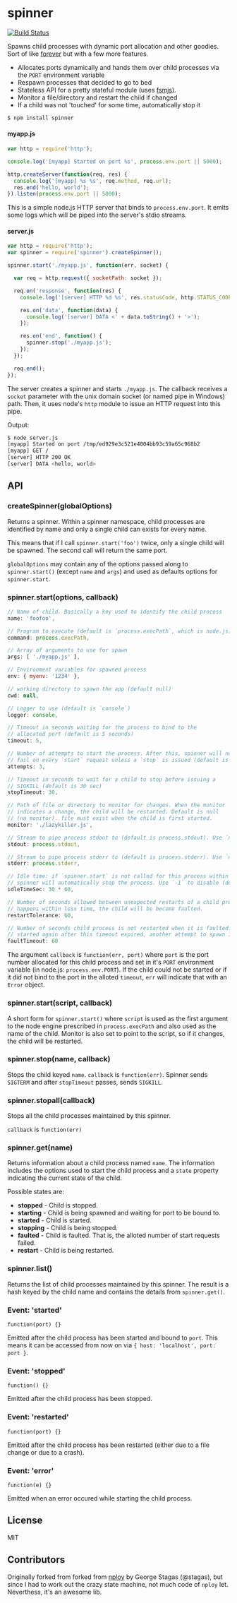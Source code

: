 # spinner #

[![Build Status](https://secure.travis-ci.org/anodejs/node-spinner.png)](http://travis-ci.org/anodejs/node-spinner)

Spawns child processes with dynamic port allocation and other goodies. Sort of like [forever](https://github.com/nodejitsu/forever) but with a few more features.
 
 * Allocates ports dynamically and hands them over child processes via the `PORT` 
   environment variable
 * Respawn processes that decided to go to bed
 * Stateless API for a pretty stateful module (uses [fsmjs](https://github.com/anodejs/node-fsmjs)).
 * Monitor a file/directory and restart the child if changed
 * If a child was not 'touched' for some time, automatically stop it

```bash
$ npm install spinner
```

#### myapp.js ####

```js
var http = require('http');

console.log('[myapp] Started on port %s', process.env.port || 5000);

http.createServer(function(req, res) {
  console.log('[myapp] %s %s', req.method, req.url);
  res.end('hello, world');
}).listen(process.env.port || 5000);
```

This is a simple node.js HTTP server that binds to `process.env.port`.
It emits some logs which will be piped into the server's stdio streams.

#### server.js ####

```js
var http = require('http');
var spinner = require('spinner').createSpinner();

spinner.start('./myapp.js', function(err, socket) {

  var req = http.request({ socketPath: socket });

  req.on('response', function(res) {
    console.log('[server] HTTP %d %s', res.statusCode, http.STATUS_CODES[res.statusCode]);

    res.on('data', function(data) {
      console.log('[server] DATA <' + data.toString() + '>');
    });

    res.on('end', function() {
      spinner.stop('./myapp.js');
    });
  });

  req.end();
});
```

The server creates a spinner and starts `./myapp.js`. The callback receives a `socket` parameter
with the unix domain socket (or named pipe in Windows) path. Then, it uses node's `http` module to
issue an HTTP request into this pipe.

Output:

```bash
$ node server.js
[myapp] Started on port /tmp/ed929e3c521e4004bb93c59a65c968b2
[myapp] GET /
[server] HTTP 200 OK
[server] DATA <hello, world>
```

## API ##

### createSpinner(globalOptions) ##

Returns a spinner. Within a spinner namespace, child processes are identified by name and only 
a single child can exists for every name.

This means that if I call `spinner.start('foo')` twice, only a single child will be spawned. The second call will return the same port.

`globalOptions` may contain any of the options passed along to 
`spinner.start()` (except `name` and `args`) and used as defaults options
for `spinner.start`.

### spinner.start(options, callback) ###

```js
// Name of child. Basically a key used to identify the child process
name: 'foofoo',

// Program to execute (default is `process.execPath`, which is node.js)
command: process.execPath,

// Array of arguments to use for spawn
args: [ './myapp.js' ],

// Environment variables for spawned process
env: { myenv: '1234' },

// working directory to spawn the app (default null)
cwd: null,

// Logger to use (default is `console`)
logger: console,

// Timeout in seconds waiting for the process to bind to the
// allocated port (default is 5 seconds)
timeout: 5,

// Number of attempts to start the process. After this, spinner will not 
// fail on every `start` request unless a `stop` is issued (default is 3).
attempts: 3,

// Timeout in seconds to wait for a child to stop before issuing a 
// SIGKILL (default is 30 sec)
stopTimeout: 30,

// Path of file or directory to monitor for changes. When the monitor 
// indicates a change, the child will be restarted. Default is null 
// (no monitor). file must exist when the child is first started.
monitor: './lazykiller.js',

// Stream to pipe process stdout to (default is process.stdout). Use `null` to disable.
stdout: process.stdout,

// Stream to pipe process stderr to (default is process.stderr). Use `null` to disable.
stderr: process.stderr,

// Idle time: if `spinner.start` is not called for this process within this time,
// spinner will automatically stop the process. Use `-1` to disable (default is 30 minutes).
idleTimeSec: 30 * 60,

// Number of seconds allowed between unexpected restarts of a child process. If a restart
// happens within less time, the child will be become faulted.
restartTolerance: 60,

// Number of seconds child process is not restarted when it is faulted. If child process
// started again after this timeout expired, another attempt to spawn it will be made.
faultTimeout: 60

```

The argument `callback` is `function(err, port)` where `port` is the port number allocated for this child process and set in it's `PORT` environment variable (in node.js: `process.env.PORT`). If the child could not be started or if it did not bind to the port in the alloted `timeout`, `err` will indicate that with an `Error` object.

### spinner.start(script, callback) ###

A short form for `spinner.start()` where `script` is used as the first argument to the node engine prescribed in `process.execPath` and also used as the name of the child.
Monitor is also set to point to the script, so if it changes, the child will be 
restarted.

### spinner.stop(name, callback) ###

Stops the child keyed `name`. `callback` is `function(err)`.
Spinner sends `SIGTERM` and after `stopTimeout` passes, sends `SIGKILL`.

### spinner.stopall(callback) ###

Stops all the child processes maintained by this spinner.

`callback` is `function(err)`

### spinner.get(name) ###

Returns information about a child process named `name`. The information includes the options
used to start the child process and a `state` property indicating the current state of the
child.

Possible states are:

 * __stopped__ - Child is stopped.
 * __starting__ - Child is being spawned and waiting for port to be bound to.
 * __started__ - Child is started.
 * __stopping__ - Child is being stopped.
 * __faulted__ - Child is faulted. That is, the alloted number of start requests failed.
 * __restart__ - Child is being restarted.

### spinner.list() ###

Returns the list of child processes maintained by this spinner. The result is a hash
keyed by the child name and contains the details from `spinner.get()`.

### Event: 'started' ###

```function(port) {}```

Emitted after the child process has been started and bound to `port`. This means it can
be accessed from now on via ```{ host: 'localhost', port: port }```.

### Event: 'stopped' ###

```function() {}```

Emitted after the child process has been stopped.

### Event: 'restarted' ###

```function(port) {}```

Emitted after the child process has been restarted (either due to a file change or due
to a crash).

### Event: 'error' ###

```function(e) {}```

Emitted when an error occured while starting the child process.


## License ##

MIT

## Contributors ##

Originally forked from forked from [nploy](https://github.com/stagas/nploy) by George Stagas (@stagas), but since I had to work out the crazy state machine, not much code of `nploy` let. Neverthess, it's an awesome lib.